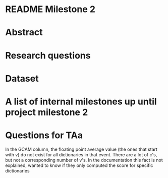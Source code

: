 # README Milestone 2

# Abstract

# Research questions

# Dataset

# A list of internal milestones up until project milestone 2

# Questions for TAa
In the GCAM column, the floating point average value (the ones that start with v) do not exist for all dictionaries in that event.
There are a lot of c's, but not a corresponding number of v's. In the documentation this fact is not explained, wanted to know if they only computed the score for specific dictionaries
